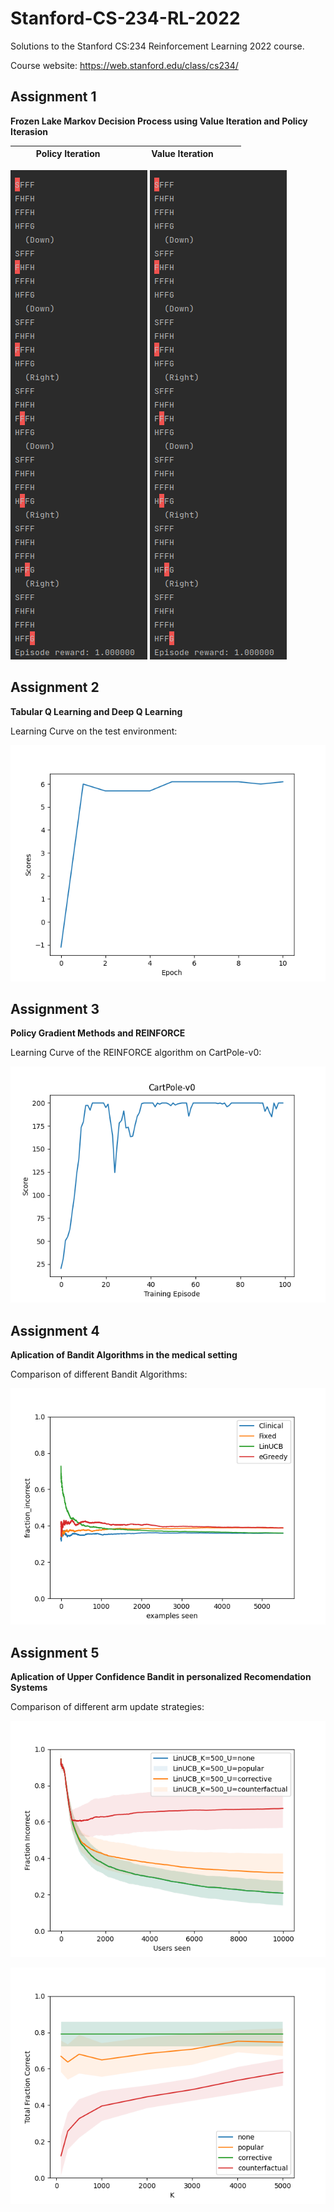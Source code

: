 # Stanford-CS-234-RL-2022
Solutions to the Stanford CS:234 Reinforcement Learning 2022 course.

Course website:
https://web.stanford.edu/class/cs234/

## Assignment 1
**Frozen Lake Markov Decision Process using Value Iteration and Policy Iterasion**

|&nbsp;&nbsp;&nbsp;&nbsp;&nbsp;&nbsp;&nbsp;&nbsp; Policy Iteration&nbsp;&nbsp;&nbsp;&nbsp;&nbsp;&nbsp; &nbsp;&nbsp;|&nbsp;&nbsp;&nbsp;&nbsp;&nbsp;&nbsp;&nbsp;&nbsp; Value Iteration&nbsp;&nbsp;&nbsp;&nbsp;&nbsp;&nbsp;&nbsp;&nbsp;&nbsp;&nbsp;|
|:---------------------------:|---:|

<p float="left">
  <img src="https://github.com/NickKaparinos/Stanford-CS-234-RL-2022/blob/master/Assignment%201/results/policy_iteration.png"  /> 
  <img src="https://github.com/NickKaparinos/Stanford-CS-234-RL-2022/blob/master/Assignment%201/results/policy_iteration.png" />
</p>

## Assignment 2
**Tabular Q Learning and Deep Q Learning**

Learning Curve on the test environment:

<p align="center"><img src="https://github.com/NickKaparinos/Stanford-CS-234-RL-2022/blob/master/Assignment%202/results/scores.png" width="550"/></p>

## Assignment 3
**Policy Gradient Methods and REINFORCE**

Learning Curve of the REINFORCE algorithm on CartPole-v0:

<p align="center"><img src="https://github.com/NickKaparinos/Stanford-CS-234-RL-2022/blob/master/Assignment%203/code/results/CartPole-v0-no_baseline-seed%3D0/scores.png" width="550"/></p>

## Assignment 4
**Aplication of Bandit Algorithms in the medical setting**

Comparison of different Bandit Algorithms:
<p align="center"><img src="https://github.com/NickKaparinos/Stanford-CS-234-RL-2022/blob/master/Assignment%204/results/fraction_incorrect.png" width="550"/></p>

## Assignment 5
**Aplication of Upper Confidence Bandit in personalized Recomendation Systems**

Comparison of different arm update strategies:
<p align="center"><img src="https://github.com/NickKaparinos/Stanford-CS-234-RL-2022/blob/master/Assignment%205/results/fraction_incorrect.png" width="550"/></p>

<p align="center"><img src="https://github.com/NickKaparinos/Stanford-CS-234-RL-2022/blob/master/Assignment%205/results/k_analysis.png" width="550"/></p>

